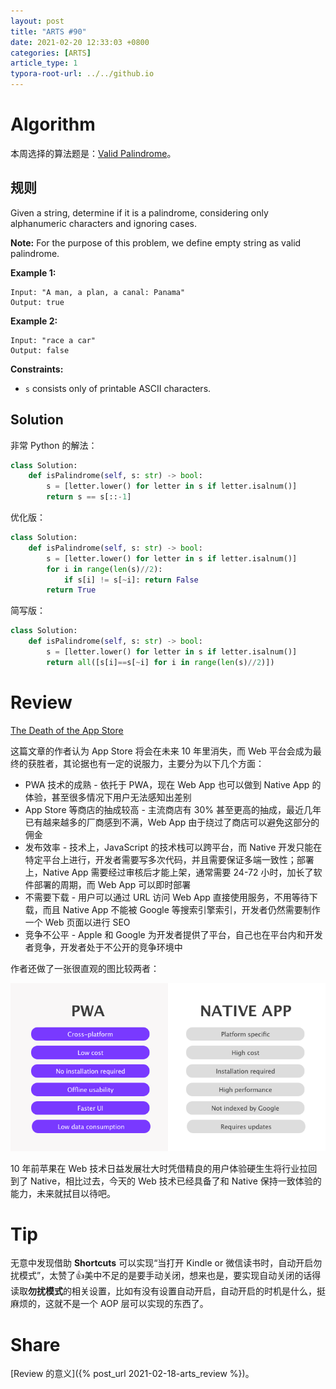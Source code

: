 ```yaml
---
layout: post
title: "ARTS #90"
date: 2021-02-20 12:33:03 +0800
categories: [ARTS]
article_type: 1
typora-root-url: ../../github.io
---
```



# Algorithm

本周选择的算法题是：[Valid Palindrome](https://leetcode.com/problems/valid-palindrome/)。


## 规则

Given a string, determine if it is a palindrome, considering only alphanumeric characters and ignoring cases.

**Note:** For the purpose of this problem, we define empty string as valid palindrome.

**Example 1:**

```
Input: "A man, a plan, a canal: Panama"
Output: true
```

**Example 2:**

```
Input: "race a car"
Output: false
```

 

**Constraints:**

- `s` consists only of printable ASCII characters.

## Solution

非常 Python 的解法：

```python
class Solution:
    def isPalindrome(self, s: str) -> bool:
        s = [letter.lower() for letter in s if letter.isalnum()]
        return s == s[::-1]
```

优化版：

```python
class Solution:
    def isPalindrome(self, s: str) -> bool:
        s = [letter.lower() for letter in s if letter.isalnum()]
        for i in range(len(s)//2):
            if s[i] != s[~i]: return False
        return True
```

简写版：

```python
class Solution:
    def isPalindrome(self, s: str) -> bool:
        s = [letter.lower() for letter in s if letter.isalnum()]
        return all([s[i]==s[~i] for i in range(len(s)//2)])
```

# Review

[The Death of the App Store](https://medium.com/swlh/the-death-of-the-app-store-d4bd03c413c4)

这篇文章的作者认为 App Store 将会在未来 10 年里消失，而 Web 平台会成为最终的获胜者，其论据也有一定的说服力，主要分为以下几个方面：

- PWA 技术的成熟 - 依托于 PWA，现在 Web App 也可以做到 Native App 的体验，甚至很多情况下用户无法感知出差别
- App Store 等商店的抽成较高 - 主流商店有 30% 甚至更高的抽成，最近几年已有越来越多的厂商感到不满，Web App 由于绕过了商店可以避免这部分的佣金
- 发布效率 - 技术上，JavaScript 的技术栈可以跨平台，而 Native 开发只能在特定平台上进行，开发者需要写多次代码，并且需要保证多端一致性；部署上，Native App 需要经过审核后才能上架，通常需要 24-72 小时，加长了软件部署的周期，而 Web App 可以即时部署
- 不需要下载 - 用户可以通过 URL 访问 Web App 直接使用服务，不用等待下载，而且 Native App 不能被 Google 等搜索引擎索引，开发者仍然需要制作一个 Web 页面以进行 SEO
- 竞争不公平 - Apple 和 Google 为开发者提供了平台，自己也在平台内和开发者竞争，开发者处于不公开的竞争环境中

作者还做了一张很直观的图比较两者：

![](/assets/img/90-1.png)

10 年前苹果在 Web 技术日益发展壮大时凭借精良的用户体验硬生生将行业拉回到了 Native，相比过去，今天的 Web 技术已经具备了和 Native 保持一致体验的能力，未来就拭目以待吧。

# Tip

无意中发现借助 **Shortcuts** 可以实现“当打开 Kindle or 微信读书时，自动开启勿扰模式”，太赞了👍美中不足的是要手动关闭，想来也是，要实现自动关闭的话得读取**勿扰模式**的相关设置，比如有没有设置自动开启，自动开启的时机是什么，挺麻烦的，这就不是一个 AOP 层可以实现的东西了。

# Share

[Review 的意义]({% post_url 2021-02-18-arts_review %})。
